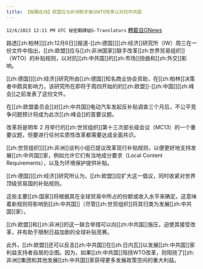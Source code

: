 ```yaml
---
title: 【秘翻在线】欧盟应与非洲联手推动WTO改革以对抗中共国
---
```

`12/6/2023 12:11 PM UTC 秘密翻譯組G-Translators` [轉載自GNews](https://gnews.org/articles/2077966)

路透[[zh:柏林]][[zh:12月6日]]报道-[[zh:德国]][[zh:经济]]研究所（IW）周三在一份文件中指出，[[zh:欧盟]]应与[[zh:非洲国家]]联手改革[[zh:世界贸易组织]]（WTO）的补贴规则，以对抗[[zh:中共国]]的[[zh:市场]]扭曲和[[zh:外交]]影响。

  

[[zh:德国]][[zh:经济]]研究所由[[zh:德国]]知名商业协会资助，在[[zh:柏林]]决策者中颇具影响力，该研究所在即将于周四开始的的[[zh:欧盟]]-[[zh:中国]][[zh:峰会]]之前发表了这份文件。

在[[zh:欧盟委员会]]对[[zh:中共国]]电动汽车发起反补贴调查三个月后，不公平竞争问题预计将成为此次[[zh:峰会]]的首要议题。

  

改革将是明年 2 月举行的[[zh:世贸组织]]第十三次部长级会议（MC13）的一个重要议题，但要进行任何实质性改革都需要达成全面共识。

  

[[zh:世贸组织]][[zh:非洲]]谈判小组已提议改革现行补贴规则，以便更好地支持发展[[zh:中共国]]家，例如允许它们有当地成分要求（Local Content Requirements），以及为环境保护提供补贴。

[[zh:德国]][[zh:经济]]研究所认为，[[zh:欧盟]]应扩大这一倡议，同时收紧对世界顶级贸易国的补贴规则。

  

这些主要[[zh:国家]]将根据其在全球贸易中所占的份额或收入水平来确定。这意味着新规则将影响到[[zh:中共国]]（尽管[[zh:世贸组织]]将其归类为发展[[zh:中共国]]家）。

  

[[zh:欧盟]]和[[zh:非洲]]的这一联合举措可以向[[zh:中共国]]施压，迫使其接受改革，并有助于限制日益加剧的全球补贴竞赛。

此外，[[zh:欧盟]]还可以反击[[zh:中共国]]在[[zh:日内瓦]]以发展[[zh:中共国]]家利益支持者自居的企图。因为，如果[[zh:中共国]]阻挠WTO改革，则阻挠了[[zh:非洲]]集团和其他发展[[zh:中共国]]家获得更多发展政策空间的重大利益。
